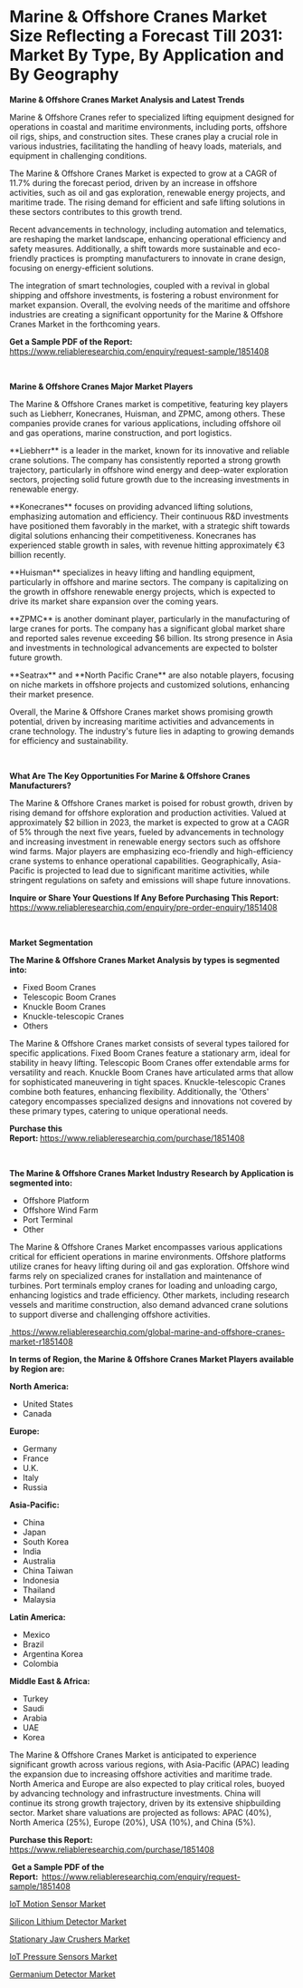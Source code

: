 <p><h1>Marine & Offshore Cranes Market Size Reflecting a Forecast Till 2031: Market By Type, By Application and By Geography</h1></p><p><strong>Marine & Offshore Cranes Market Analysis and Latest Trends</strong></p>
<p><p>Marine & Offshore Cranes refer to specialized lifting equipment designed for operations in coastal and maritime environments, including ports, offshore oil rigs, ships, and construction sites. These cranes play a crucial role in various industries, facilitating the handling of heavy loads, materials, and equipment in challenging conditions.</p><p>The Marine & Offshore Cranes Market is expected to grow at a CAGR of 11.7% during the forecast period, driven by an increase in offshore activities, such as oil and gas exploration, renewable energy projects, and maritime trade. The rising demand for efficient and safe lifting solutions in these sectors contributes to this growth trend. </p><p>Recent advancements in technology, including automation and telematics, are reshaping the market landscape, enhancing operational efficiency and safety measures. Additionally, a shift towards more sustainable and eco-friendly practices is prompting manufacturers to innovate in crane design, focusing on energy-efficient solutions. </p><p>The integration of smart technologies, coupled with a revival in global shipping and offshore investments, is fostering a robust environment for market expansion. Overall, the evolving needs of the maritime and offshore industries are creating a significant opportunity for the Marine & Offshore Cranes Market in the forthcoming years.</p></p>
<p><strong>Get a Sample PDF of the Report:&nbsp;</strong> <a href="https://www.reliableresearchiq.com/enquiry/request-sample/1851408?utm_campaign=1578&utm_medium=2&utm_source=Github&utm_content=ia&utm_term=19102024&utm_id=marine-offshore-cranes">https://www.reliableresearchiq.com/enquiry/request-sample/1851408</a></p>
<p>&nbsp;</p>
<p><strong>Marine & Offshore Cranes Major Market Players</strong></p>
<p><p>The Marine & Offshore Cranes market is competitive, featuring key players such as Liebherr, Konecranes, Huisman, and ZPMC, among others. These companies provide cranes for various applications, including offshore oil and gas operations, marine construction, and port logistics.</p><p>**Liebherr** is a leader in the market, known for its innovative and reliable crane solutions. The company has consistently reported a strong growth trajectory, particularly in offshore wind energy and deep-water exploration sectors, projecting solid future growth due to the increasing investments in renewable energy.</p><p>**Konecranes** focuses on providing advanced lifting solutions, emphasizing automation and efficiency. Their continuous R&D investments have positioned them favorably in the market, with a strategic shift towards digital solutions enhancing their competitiveness. Konecranes has experienced stable growth in sales, with revenue hitting approximately €3 billion recently.</p><p>**Huisman** specializes in heavy lifting and handling equipment, particularly in offshore and marine sectors. The company is capitalizing on the growth in offshore renewable energy projects, which is expected to drive its market share expansion over the coming years.</p><p>**ZPMC** is another dominant player, particularly in the manufacturing of large cranes for ports. The company has a significant global market share and reported sales revenue exceeding $6 billion. Its strong presence in Asia and investments in technological advancements are expected to bolster future growth.</p><p>**Seatrax** and **North Pacific Crane** are also notable players, focusing on niche markets in offshore projects and customized solutions, enhancing their market presence.</p><p>Overall, the Marine & Offshore Cranes market shows promising growth potential, driven by increasing maritime activities and advancements in crane technology. The industry's future lies in adapting to growing demands for efficiency and sustainability.</p></p>
<p>&nbsp;</p>
<p><strong>What Are The Key Opportunities For Marine & Offshore Cranes Manufacturers?</strong></p>
<p><p>The Marine & Offshore Cranes market is poised for robust growth, driven by rising demand for offshore exploration and production activities. Valued at approximately $2 billion in 2023, the market is expected to grow at a CAGR of 5% through the next five years, fueled by advancements in technology and increasing investment in renewable energy sectors such as offshore wind farms. Major players are emphasizing eco-friendly and high-efficiency crane systems to enhance operational capabilities. Geographically, Asia-Pacific is projected to lead due to significant maritime activities, while stringent regulations on safety and emissions will shape future innovations.</p></p>
<p><strong>Inquire or Share Your Questions If Any Before Purchasing This Report:</strong> <a href="https://www.reliableresearchiq.com/enquiry/pre-order-enquiry/1851408?utm_campaign=1578&utm_medium=2&utm_source=Github&utm_content=ia&utm_term=19102024&utm_id=marine-offshore-cranes">https://www.reliableresearchiq.com/enquiry/pre-order-enquiry/1851408</a></p>
<p>&nbsp;</p>
<p><strong>Market Segmentation</strong></p>
<p><strong>The Marine & Offshore Cranes Market Analysis by types is segmented into:</strong></p>
<p><ul><li>Fixed Boom Cranes</li><li>Telescopic Boom Cranes</li><li>Knuckle Boom Cranes</li><li>Knuckle-telescopic Cranes</li><li>Others</li></ul></p>
<p><p>The Marine & Offshore Cranes market consists of several types tailored for specific applications. Fixed Boom Cranes feature a stationary arm, ideal for stability in heavy lifting. Telescopic Boom Cranes offer extendable arms for versatility and reach. Knuckle Boom Cranes have articulated arms that allow for sophisticated maneuvering in tight spaces. Knuckle-telescopic Cranes combine both features, enhancing flexibility. Additionally, the 'Others' category encompasses specialized designs and innovations not covered by these primary types, catering to unique operational needs.</p></p>
<p><strong>Purchase this Report:&nbsp;</strong><a href="https://www.reliableresearchiq.com/purchase/1851408?utm_campaign=1578&utm_medium=2&utm_source=Github&utm_content=ia&utm_term=19102024&utm_id=marine-offshore-cranes">https://www.reliableresearchiq.com/purchase/1851408</a></p>
<p>&nbsp;</p>
<p><strong>The Marine & Offshore Cranes Market Industry Research by Application is segmented into:</strong></p>
<p><ul><li>Offshore Platform</li><li>Offshore Wind Farm</li><li>Port Terminal</li><li>Other</li></ul></p>
<p><p>The Marine & Offshore Cranes Market encompasses various applications critical for efficient operations in marine environments. Offshore platforms utilize cranes for heavy lifting during oil and gas exploration. Offshore wind farms rely on specialized cranes for installation and maintenance of turbines. Port terminals employ cranes for loading and unloading cargo, enhancing logistics and trade efficiency. Other markets, including research vessels and maritime construction, also demand advanced crane solutions to support diverse and challenging offshore activities.</p></p>
<p><a href="https://www.reliableresearchiq.com/global-marine-and-offshore-cranes-market-r1851408?utm_campaign=1578&utm_medium=2&utm_source=Github&utm_content=ia&utm_term=19102024&utm_id=marine-offshore-cranes">&nbsp;https://www.reliableresearchiq.com/global-marine-and-offshore-cranes-market-r1851408</a></p>
<p><strong>In terms of Region, the Marine & Offshore Cranes Market Players available by Region are:</strong></p>
<p>
    <p> <strong> North America: </strong>
        <ul>
            <li>United States</li>
            <li>Canada</li>
        </ul>
        </p> 
    <p> <strong> Europe: </strong>
        <ul>
            <li>Germany</li>
            <li>France</li>
            <li>U.K.</li>
            <li>Italy</li>
            <li>Russia</li>
        </ul>
        </p> 
    <p> <strong> Asia-Pacific: </strong>
        <ul>
            <li>China</li>
            <li>Japan</li>
            <li>South Korea</li>
            <li>India</li>
            <li>Australia</li>
            <li>China Taiwan</li>
            <li>Indonesia</li>
            <li>Thailand</li>
            <li>Malaysia</li>
        </ul>
        </p> 
    <p> <strong> Latin America: </strong>
        <ul>
            <li>Mexico</li>
            <li>Brazil</li>
            <li>Argentina Korea</li>
            <li>Colombia</li>
        </ul>
        </p> 
    <p> <strong> Middle East & Africa: </strong>
        <ul>
            <li>Turkey</li>
            <li>Saudi</li>
            <li>Arabia</li>
            <li>UAE</li>
            <li>Korea</li>
        </ul>
    </p>
    </p>
<p><p>The Marine & Offshore Cranes Market is anticipated to experience significant growth across various regions, with Asia-Pacific (APAC) leading the expansion due to increasing offshore activities and maritime trade. North America and Europe are also expected to play critical roles, buoyed by advancing technology and infrastructure investments. China will continue its strong growth trajectory, driven by its extensive shipbuilding sector. Market share valuations are projected as follows: APAC (40%), North America (25%), Europe (20%), USA (10%), and China (5%).</p></p>
<p><strong>Purchase this Report: </strong><a href="https://www.reliableresearchiq.com/purchase/1851408?utm_campaign=1578&utm_medium=2&utm_source=Github&utm_content=ia&utm_term=19102024&utm_id=marine-offshore-cranes">https://www.reliableresearchiq.com/purchase/1851408</a></p>
<p>&nbsp;<strong>Get a Sample PDF of the Report:&nbsp;&nbsp;</strong><a href="https://www.reliableresearchiq.com/enquiry/request-sample/1851408?utm_campaign=1578&utm_medium=2&utm_source=Github&utm_content=ia&utm_term=19102024&utm_id=marine-offshore-cranes">https://www.reliableresearchiq.com/enquiry/request-sample/1851408</a></p>
<p><strong></strong></p>
<p><p><a href="https://www.linkedin.com/pulse/iot-motion-sensor-market-evolution-key-trends-regional-dynamics-7shbf?utm_campaign=1578&utm_medium=2&utm_source=Github&utm_content=ia&utm_term=19102024&utm_id=marine-offshore-cranes">IoT Motion Sensor Market</a></p><p><a href="https://www.linkedin.com/pulse/emerging-silicon-lithium-detector-market-opportunities-analysis-u999f?utm_campaign=1578&utm_medium=2&utm_source=Github&utm_content=ia&utm_term=19102024&utm_id=marine-offshore-cranes">Silicon Lithium Detector Market</a></p><p><a href="https://www.linkedin.com/pulse/stationary-jaw-crushers-market-outlook-current-assessment-gsfif?utm_campaign=1578&utm_medium=2&utm_source=Github&utm_content=ia&utm_term=19102024&utm_id=marine-offshore-cranes">Stationary Jaw Crushers Market</a></p><p><a href="https://www.linkedin.com/pulse/iot-pressure-sensors-market-global-regional-analysis-focus-vp6lf?utm_campaign=1578&utm_medium=2&utm_source=Github&utm_content=ia&utm_term=19102024&utm_id=marine-offshore-cranes">IoT Pressure Sensors Market</a></p><p><a href="https://www.linkedin.com/pulse/decoding-germanium-detector-industry-dynamics-strategic-1obif?utm_campaign=1578&utm_medium=2&utm_source=Github&utm_content=ia&utm_term=19102024&utm_id=marine-offshore-cranes">Germanium Detector Market</a></p></p>